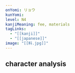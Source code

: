 ```yaml
---
onYomi: リョウ
kunYomi:
level: N4
kanjiMeaning: fee, materials
tagLinks:
  - "[[kanji]]"
  - "[[japanese]]"
image: "[[料.jpg]]"
---
```

## character analysis